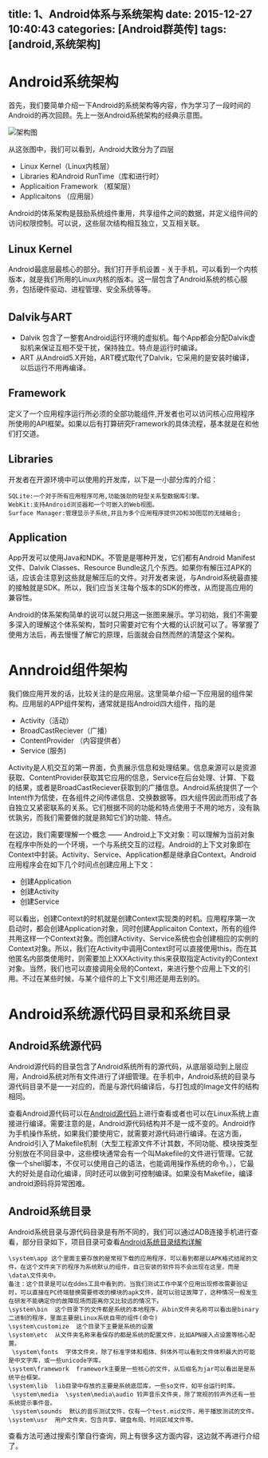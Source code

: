 title: 1、Android体系与系统架构
date: 2015-12-27 10:40:43
categories: [Android群英传]
tags: [android,系统架构]
---

# Android系统架构

首先，我们要简单介绍一下Android的系统架构等内容，作为学习了一段时间的Android的再次回顾。先上一张Android系统架构的经典示意图。<!--more-->

![架构图](http://7xpi7i.com1.z0.glb.clouddn.com/android%E7%B3%BB%E7%BB%9F%E6%9E%B6%E6%9E%84%E5%9B%BE.jpg)

从这张图中，我们可以看到，Android大致分为了四层
- Linux Kernel（Linux内核层）
- Libraries 和Android RunTime（库和进行时）
- Applicaition Framework （框架层）
- Applicaitons （应用层）

Android的体系架构是鼓励系统组件重用，共享组件之间的数据，并定义组件间的访问权限控制。可以说，这些层次结构相互独立，又互相关联。

## Linux Kernel

Android最底层最核心的部分。我们打开手机设置 - 关于手机，可以看到一个内核版本，就是我们所用的Linux内核的版本。这一层包含了Android系统的核心服务，包括硬件驱动、进程管理、安全系统等等。

## Dalvik与ART

- Dalvik
包含了一整套Android运行环境的虚拟机。每个App都会分配Dalvik虚拟机来保证互相不受干扰，保持独立。特点是运行时编译。
- ART
从Android5.X开始，ART模式取代了Dalvik，它采用的是安装时编译，以后运行不用再编译。

## Framework

定义了一个应用程序运行所必须的全部功能组件,开发者也可以访问核心应用程序所使用的API框架。如果以后有打算研究Framework的具体流程，基本就是在和他们打交道。

## Libraries

开发者在开源环境中可以使用的开发库，以下是一小部分库的介绍：
```
SQLite:一个对于所有应用程序可用,功能强劲的轻型关系型数据库引擎。 
WebKit:支持Android浏览器和一个可嵌入的Web视图。 
Surface Manager:管理显示子系统,并且为多个应用程序提供2D和3D图层的无缝融合; 
```

## Application

App开发可以使用Java和NDK。不管是是哪种开发，它们都有Android Manifest文件、Dalvik Classes、Resource Bundle这几个东西。如果你有解压过APK的话，应该会注意到这些就是解压后的文件。对开发者来说，与Android系统最直接的接触就是SDK。所以，我们应当关注每个版本的SDK的修改，从而提高应用的兼容性。

Android的体系架构简单的说可以就只用这一张图来展示。学习初始，我们不需要多深入的理解这个体系架构，暂时只需要对它有个大概的认识就可以了。等掌握了使用方法后，再去慢慢了解它的原理，后面就会自然而然的清楚这个架构。

# Anndroid组件架构


我们做应用开发的话，比较关注的是应用层。这里简单介绍一下应用层的组件架构。应用层的APP组件架构，通常就是指Android四大组件，指的是
- Activity（活动）
- BroadCastReciever（广播）
- ContentProvider （内容提供者）
- Service (服务)


Activity是人机交互的第一界面，负责展示信息和处理结果。信息来源可以是资源获取、ContentProvider获取其它应用的信息，Service在后台处理、计算、下载的结果，或者是BroadCastReciever获取到的广播信息。Android系统提供了一个Intent作为信使，在各组件之间传递信息、交换数据等。四大组件因此而形成了各自独立又紧密联系的关系。它们根据不同的功能和特点使用于不用的地方，没有孰优孰劣，而我们需要做的就是熟知它们的功能、特点。


在这边，我们需要理解一个概念 —— Android上下文对象：可以理解为当前对象在程序中所处的一个环境，一个与系统交互的过程。Android的上下文对象即在Context中封装。Activity、Service、Application都是继承自Context。Android应用程序会在如下几个时间点创建应用上下文：
- 创建Application
- 创建Activity
- 创建Service


可以看出，创建Context的时机就是创建Context实现类的时机。应用程序第一次启动时，都会创建Application对象，同时创建Applicaiton Context，所有的组件共用这样一个Context对象。而创建Activity、Service系统也会创建相应的实例的Context对象。所以，我们在Activity中调用Context时可以直接使用this，而在其他匿名内部类使用时，则需要加上XXXActivity.this来获取指定Activity的Context对象。当然，我们也可以直接调用全局的Context，来进行整个应用上下文的引用。不过在某些时候，与某个组件的上下文引用还是用去别的。

# Android系统源代码目录和系统目录

## Android系统源代码


Android源代码的目录包含了Android系统所有的源代码，从底层驱动到上层应用，Android系统对所有文件进行了详细管理。在手机中，Android系统的目录与源代码目录不是一一对应的，而是与源代码编译后，与打包成的Image文件的结构相同。

查看Android源代码可以在[Android源代码](http://androidxref.com/)上进行查看或者也可以在Linux系统上直接进行编译。需要注意的是，Android源代码结构并不是一成不变的。Android作为手机操作系统，如果我们要使用它，就需要对源代码进行编译。在这方面，Android引入了Makefile机制（大型工程源文件不计其数，不同功能、模块按类型分别放在不同目录中，这些模块通常会有一个叫Makefile的文件进行管理。它就像一个shell脚本，不仅可以使用自己的语法，也能调用操作系统的命令。），它最大的好处是自动化编译，同时还可以做到可控制编译。如果没有Makefile，编译android源码将异常困难。

## Android系统目录

Android系统目录与源代码目录是有所不同的，我们可以通过ADB连接手机进行查看，部分目录如下，项目目录可查看[Android系统目录结构详解 ](http://blog.sina.com.cn/s/blog_61c5866d0100pnx1.html)
```
\system\app 这个里面主要存放的是常规下载的应用程序，可以看到都是以APK格式结尾的文件。在这个文件夹下的程序为系统默认的组件，自己安装的软件将不会出现在这里，而是\data\文件夹中。 
备注：这个目录是可以在ddms工具中看到的，当我们测试工作中某个应用出现修改需要验证时，可以直接在PC终端替换需要修改的模块的apk文件，就可以验证故障了，这种情况一般发生在研发不能确定你的故障现场而距离你又比较远的情况下。
\system\bin  这个目录下的文件都是系统的本地程序，从bin文件夹名称可以看出是binary二进制的程序，里面主要是Linux系统自带的组件(命令)
\system\customize  这个目录下主要是系统的设置 
\system\etc  从文件夹名称来看保存的都是系统的配置文件，比如APN接入点设置等核心配置。
 \system\fonts  字体文件夹，除了标准字体和粗体、斜体外可以看到文件体积最大的可能是中文字库，或一些unicode字库。
\system\framework  framework主要是一些核心的文件，从后缀名为jar可以看出是是系统平台框架。
\system\lib  lib目录中存放的主要是系统底层库，一些so文件，如平台运行时库。
 \system\media  \system\media\audio 铃声音乐文件夹，除了常规的铃声外还有一些系统提示事件音。
 \system\sounds  默认的音乐测试文件，仅有一个test.mid文件，用于播放测试的文件。
\system\usr  用户文件夹，包含共享、键盘布局、时间区域文件等。
```
查看方法可通过搜索引擎自行查询，网上有很多这方面内容，这边就不再进行介绍了。